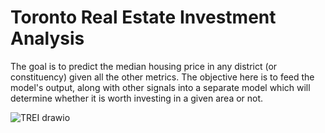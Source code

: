 # Toronto Real Estate Investment Analysis
 The goal is to predict the median housing price in any district (or constituency) given all the other metrics. The objective here is to feed the model's output, along with other signals into a separate model which will determine whether it is worth investing in a given area or not.

![TREI drawio](https://user-images.githubusercontent.com/40435982/193429193-501d517f-8aa4-473f-b1fd-e971919ea5c6.png)
